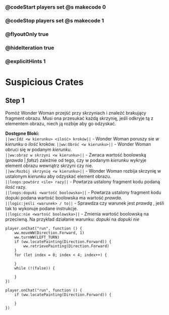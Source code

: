 ### @codeStart players set @s makecode 0
### @codeStop players set @s makecode 1

### @flyoutOnly true
### @hideIteration true 
### @explicitHints 1

# Suspicious Crates

## Step 1
Pomóż Wonder Woman przejść przy skrzyniach i znaleźć brakujący fragment obrazu. Musi ona przesukać każdą skrzynię, jeśli odkryje tą z elementem obrazu, niech ją rozbije aby go odzyskać.

**Dostępne Bloki:**  
``||ww:Idź <w kierunku> <ilość> kroków||`` - Wonder Woman poruszy sie *w kierunku* o *ilość* kroków. 
``||ww:Obróć <w kierunku>||`` - Wonder Woman obruci się w podanym *kierunku*.  
``||ww:obraz w skrzyni <w kierunku>||`` - Zwraca wartość boolowską (*prawda* | *fałsz*) zależnie od tego, czy w podanym *kierunku* wykryje element obrazu wewnątrz skrzyni czy nie.  
``||ww:Rozbij skrzynię <w kierunku>||`` - Wonder Woman rozbija skrzynię w ustalonym *kierunku* aby odzyskać element obrazu.  
``||loops:powtórz <ile> razy||`` - Powtarza ustalony fragment kodu podaną *ilość* razy.  
``||loops:dopuki <wartość boolowska>||`` - Powtarza ustalony fragment kodu dopuki podana wartość boolowska ma wartość *prawda*.  
``||logic:jeśli <warunek> / to||`` - Sprawdza czy warunek jest *prawdą* , jeśli tak to wykonuje podane instrukcje.  
``||logic:nie <wartość boolowska>||`` - Zmienia wartość boolowską na przeciwną. Na przykład działanie warunku: *dopuki <prawda>* na *dopuki nie <prawda>*  

```ghost
player.onChat("run", function () {
    ww.moveWW(Direction.Forward, 1)
    ww.turnWW(LEFT_TURN)
    if (ww.locatePainting(Direction.Forward)) {
        ww.retrievePainting(Direction.Forward)
    }
    for (let index = 0; index < 4; index++) {
        
    }
    while (!(false)) {
        
    }	
})
```
```template
player.onChat("run", function () {
    if (ww.locatePainting(Direction.Forward)) {

    }
})
```
